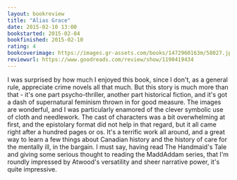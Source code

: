 ```yaml
---
layout: bookreview
title: "Alias Grace"
date: 2015-02-10 13:00
bookstarted: 2015-02-04
bookfinished: 2015-02-10
rating: 4
bookcoverimage: https://images.gr-assets.com/books/1472960163m/58027.jpg
reviewurl: https://www.goodreads.com/review/show/1190419434
---
```


I was surprised by how much I enjoyed this book, since I don't, as a general rule, appreciate crime novels all that much. But this story is much more than that - it's one part psycho-thriller, another part historical fiction, and it's got a dash of supernatural feminism thrown in for good measure. The images are wonderful, and I was particularly enamored of the clever symbolic use of cloth and needlework. The cast of characters was a bit overwhelming at first, and the epistolary format did not help in that regard, but it all came right after a hundred pages or os. It's a terrific work all around, and a great way to learn a few things about Canadian history and the history of care for the mentally ill, in the bargain. I must say, having read The Handmaid's Tale and giving some serious thought to reading the MaddAddam series, that I'm roundly impressed by Atwood's versatility and sheer narrative power, it's quite impressive.